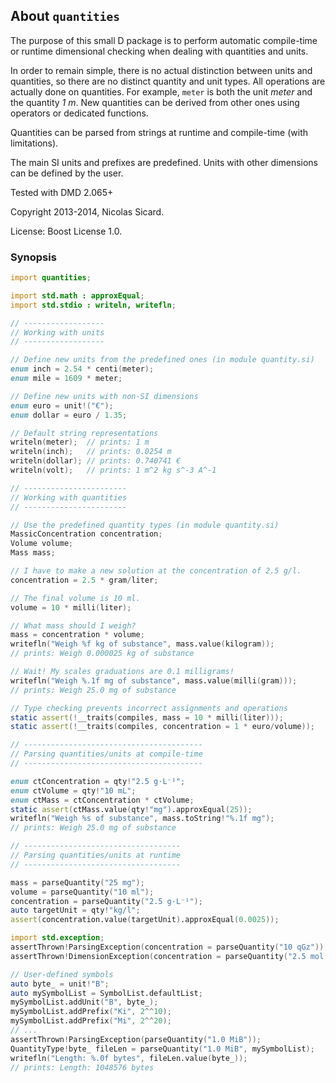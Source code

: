 ## About `quantities`

The purpose of this small D package is to perform automatic compile-time or
runtime dimensional checking when dealing with quantities and units.

In order to remain simple, there is no actual distinction between units and
quantities, so there are no distinct quantity and unit types. All operations
are actually done on quantities. For example, `meter` is both the unit _meter_
and the quantity _1 m_. New quantities can be derived from other ones using
operators or dedicated functions.

Quantities can be parsed from strings at runtime and compile-time (with
limitations).

The main SI units and prefixes are predefined. Units with other dimensions can
be defined by the user.

Tested with DMD 2.065+

Copyright 2013-2014, Nicolas Sicard.

License: Boost License 1.0.

### Synopsis

```d
import quantities;

import std.math : approxEqual;
import std.stdio : writeln, writefln;

// ------------------
// Working with units
// ------------------

// Define new units from the predefined ones (in module quantity.si)
enum inch = 2.54 * centi(meter);
enum mile = 1609 * meter;

// Define new units with non-SI dimensions
enum euro = unit!("€");
enum dollar = euro / 1.35;

// Default string representations
writeln(meter);  // prints: 1 m
writeln(inch);   // prints: 0.0254 m
writeln(dollar); // prints: 0.740741 €
writeln(volt);   // prints: 1 m^2 kg s^-3 A^-1

// -----------------------
// Working with quantities
// -----------------------

// Use the predefined quantity types (in module quantity.si)
MassicConcentration concentration;
Volume volume;
Mass mass;

// I have to make a new solution at the concentration of 2.5 g/l.
concentration = 2.5 * gram/liter;

// The final volume is 10 ml.
volume = 10 * milli(liter);

// What mass should I weigh?
mass = concentration * volume;
writefln("Weigh %f kg of substance", mass.value(kilogram)); 
// prints: Weigh 0.000025 kg of substance

// Wait! My scales graduations are 0.1 milligrams!
writefln("Weigh %.1f mg of substance", mass.value(milli(gram)));
// prints: Weigh 25.0 mg of substance

// Type checking prevents incorrect assignments and operations
static assert(!__traits(compiles, mass = 10 * milli(liter)));
static assert(!__traits(compiles, concentration = 1 * euro/volume));

// ----------------------------------------
// Parsing quantities/units at compile-time
// ----------------------------------------

enum ctConcentration = qty!"2.5 g⋅L⁻¹";
enum ctVolume = qty!"10 mL";
enum ctMass = ctConcentration * ctVolume;
static assert(ctMass.value(qty!"mg").approxEqual(25));
writefln("Weigh %s of substance", mass.toString!"%.1f mg");
// prints: Weigh 25.0 mg of substance

// -----------------------------------
// Parsing quantities/units at runtime
// -----------------------------------

mass = parseQuantity("25 mg");
volume = parseQuantity("10 ml");
concentration = parseQuantity("2.5 g⋅L⁻¹");
auto targetUnit = qty!"kg/l";
assert(concentration.value(targetUnit).approxEqual(0.0025));

import std.exception;
assertThrown!ParsingException(concentration = parseQuantity("10 qGz"));
assertThrown!DimensionException(concentration = parseQuantity("2.5 mol⋅L⁻¹"));

// User-defined symbols
auto byte_ = unit!"B";
auto mySymbolList = SymbolList.defaultList;
mySymbolList.addUnit("B", byte_);
mySymbolList.addPrefix("Ki", 2^^10);
mySymbolList.addPrefix("Mi", 2^^20);
// ...
assertThrown!ParsingException(parseQuantity("1.0 MiB"));
QuantityType!byte_ fileLen = parseQuantity("1.0 MiB", mySymbolList);
writefln("Length: %.0f bytes", fileLen.value(byte_));
// prints: Length: 1048576 bytes
```
